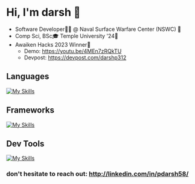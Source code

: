 # Hi, I'm darsh 👋
 *  Software Developer👨‍💻 @ Naval Surface Warfare Center (NSWC) 🏢
 *  Comp Sci, BSc🎓 Temple University '24🦉
 *  Awaiken Hacks 2023 Winner🎉
       - Demo: https://youtu.be/4MEn7zRQkTU
       - Devpost: https://devpost.com/darshp312

## Languages
[![My Skills](https://skillicons.dev/icons?i=python,java,typescript,javascript,cs,cpp,r,c&perline=20)](https://skillicons.dev)

## Frameworks
[![My Skills](https://skillicons.dev/icons?i=pytorch,tensorflow,react,nextjs,nodejs,expressjs,tailwindcss,fastapi,flask&perline=20)](https://skillicons.dev)

## Dev Tools
[![My Skills](https://skillicons.dev/icons?i=aws,azure,git,kali,docker,npm,linux,apple,windows&perline=20)](https://skillicons.dev)

### don't hesitate to reach out: http://linkedin.com/in/pdarsh58/









